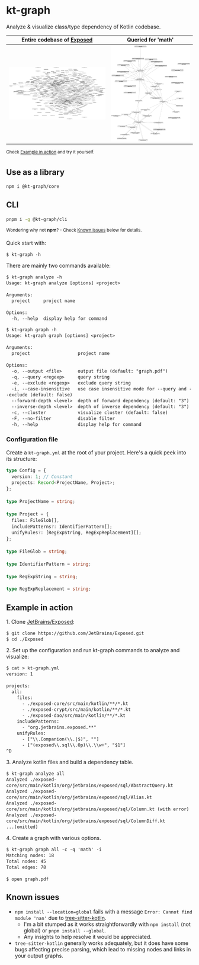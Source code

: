 # kt-graph

Analyze & visualize class/type dependency of Kotlin codebase.

| Entire codebase of [Exposed](https://github.com/JetBrains/Exposed) | Queried for 'math' |
|---|---|
| ![](./example/exposed_full.svg) | ![](./example/exposed_queried.svg) |

<sup>Check [Example in action](#example-in-action) and try it yourself.</sup>

## Use as a library

```sh
npm i @kt-graph/core
```

## CLI

```sh
pnpm i -g @kt-graph/cli
```
<sup>Wondering why not **npm**? - Check [Known issues](#known-issues) below for details.</sup>

Quick start with:

```sh-session
$ kt-graph -h
```

There are mainly two commands available:

```sh-session
$ kt-graph analyze -h
Usage: kt-graph analyze [options] <project>

Arguments:
  project     project name

Options:
  -h, --help  display help for command
```

```sh-session
$ kt-graph graph -h
Usage: kt-graph graph [options] <project>

Arguments:
  project                  project name

Options:
  -o, --output <file>      output file (default: "graph.pdf")
  -q, --query <regexp>     query string
  -e, --exclude <regexp>   exclude query string
  -i, --case-insensitive   use case insensitive mode for --query and --exclude (default: false)
  --forward-depth <level>  depth of forward dependency (default: "3")
  --inverse-depth <level>  depth of inverse dependency (default: "3")
  -c, --cluster            visualize cluster (default: false)
  -F, --no-filter          disable filter
  -h, --help               display help for command
```

### Configuration file

Create a `kt-graph.yml` at the root of your project. Here's a quick peek into its structure:

```typescript
type Config = {
  version: 1; // Constant
  projects: Record<ProjectName, Project>;
};

type ProjectName = string;

type Project = {
  files: FileGlob[],
  includePatterns?: IdentifierPattern[];
  unifyRules?: [RegExpString, RegExpReplacement][];
};

type FileGlob = string;

type IdentifierPattern = string;

type RegExpString = string;

type RegExpReplacement = string;
```

## Example in action

1\. Clone [JetBrains/Exposed](https://github.com/JetBrains/Exposed):

```sh-session
$ git clone https://github.com/JetBrains/Exposed.git
$ cd ./Exposed
```

2\. Set up the configuration and run kt-graph commands to analyze and visualize:

```sh-session
$ cat > kt-graph.yml
version: 1

projects:
  all:
    files:
      - ./exposed-core/src/main/kotlin/**/*.kt
      - ./exposed-crypt/src/main/kotlin/**/*.kt
      - ./exposed-dao/src/main/kotlin/**/*.kt
    includePatterns:
      - "org.jetbrains.exposed.**"
    unifyRules:
      - ["\\.Companion(\\.|$)", ""]
      - ["(exposed\\.sql\\.Op)\\.\\w+", "$1"]
^D
```

3\. Analyze kotlin files and build a dependency table.

```sh-session
$ kt-graph analyze all
Analyzed ./exposed-core/src/main/kotlin/org/jetbrains/exposed/sql/AbstractQuery.kt
Analyzed ./exposed-core/src/main/kotlin/org/jetbrains/exposed/sql/Alias.kt
Analyzed ./exposed-core/src/main/kotlin/org/jetbrains/exposed/sql/Column.kt (with error)
Analyzed ./exposed-core/src/main/kotlin/org/jetbrains/exposed/sql/ColumnDiff.kt
...(omitted)
```

4\. Create a graph with various options.

```sh-session
$ kt-graph graph all -c -q 'math' -i
Matching nodes: 18
Total nodes: 45
Total edges: 78

$ open graph.pdf
```

## Known issues

- `npm install --location=global` fails with a message `Error: Cannot find module 'nan'` due to [tree-sitter-kotlin](https://github.com/fwcd/tree-sitter-kotlin/blob/06a2f6e71c7fcac34addcbf2a4667adad1b9c5a7/package.json#L8).
    - I'm a bit stumped as it works straightforwardly with `npm install` (not global) or `pnpm install --global`.
    - Any insights to help resolve it would be appreciated.
- `tree-sitter-kotlin` generally works adequately, but it does have some bugs affecting precise parsing, which lead to missing nodes and links in your output graphs.
